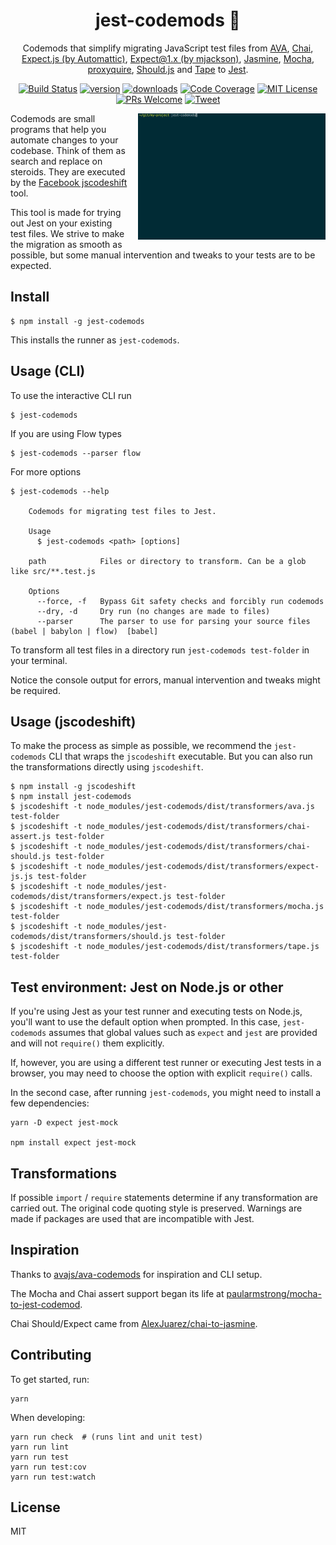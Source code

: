 <div align="center">
<h1> jest-codemods 👾</h1>

Codemods that simplify migrating JavaScript test files from
[AVA](https://github.com/avajs/ava),
[Chai](https://github.com/chaijs/chai),
[Expect.js (by Automattic)](https://github.com/Automattic/expect.js),
[Expect@1.x (by mjackson)](https://github.com/mjackson/expect),
[Jasmine](https://github.com/jasmine/jasmine),
[Mocha](https://github.com/mochajs/mocha),
[proxyquire](https://github.com/thlorenz/proxyquire),
[Should.js](https://github.com/tj/should.js/)
and [Tape](https://github.com/substack/tape)
to [Jest](https://facebook.github.io/jest/).

[![Build Status](https://travis-ci.org/skovhus/jest-codemods.svg?branch=master)](https://travis-ci.org/skovhus/jest-codemods)
[![version][version-badge]][package]
[![downloads](https://img.shields.io/npm/dm/jest-codemods.svg?style=flat-square)](http://npm-stat.com/charts.html?package=jest-codemods&from=2017-07-17)
[![Code Coverage](https://img.shields.io/codecov/c/github/skovhus/jest-codemods.svg?style=flat-square)](https://codecov.io/github/skovhus/jest-codemods)
[![MIT License](https://img.shields.io/npm/l/jest-codemods.svg?style=flat-square)](https://github.com/skovhus/jest-codemods/blob/master/LICENSE)
[![PRs Welcome](https://img.shields.io/badge/PRs-welcome-brightgreen.svg?style=flat-square)](http://makeapullrequest.com)
[![Tweet][twitter-badge]][twitter]

</div>

<img src="screenshot.gif" width="300" align="right" style="margin-bottom: 1em; margin-left: 1em">

Codemods are small programs that help you automate changes to your codebase.
Think of them as search and replace on steroids.
They are executed by the [Facebook jscodeshift](https://github.com/facebook/jscodeshift) tool.

This tool is made for trying out Jest on your existing test files.
We strive to make the migration as smooth as possible, but some manual intervention
and tweaks to your tests are to be expected.


## Install

```
$ npm install -g jest-codemods
```

This installs the runner as `jest-codemods`.


## Usage (CLI)


To use the interactive CLI run

	$ jest-codemods


If you are using Flow types

	$ jest-codemods --parser flow


For more options
```
$ jest-codemods --help

    Codemods for migrating test files to Jest.

    Usage
      $ jest-codemods <path> [options]

    path	        Files or directory to transform. Can be a glob like src/**.test.js

    Options
      --force, -f	Bypass Git safety checks and forcibly run codemods
      --dry, -d		Dry run (no changes are made to files)
      --parser		The parser to use for parsing your source files (babel | babylon | flow)  [babel]
```

To transform all test files in a directory run `jest-codemods test-folder` in your terminal.

Notice the console output for errors, manual intervention and tweaks might be required.


## Usage (jscodeshift)

To make the process as simple as possible, we recommend the `jest-codemods` CLI
that wraps the `jscodeshift` executable.
But you can also run the transformations directly using `jscodeshift`.

```
$ npm install -g jscodeshift
$ npm install jest-codemods
$ jscodeshift -t node_modules/jest-codemods/dist/transformers/ava.js test-folder
$ jscodeshift -t node_modules/jest-codemods/dist/transformers/chai-assert.js test-folder
$ jscodeshift -t node_modules/jest-codemods/dist/transformers/chai-should.js test-folder
$ jscodeshift -t node_modules/jest-codemods/dist/transformers/expect-js.js test-folder
$ jscodeshift -t node_modules/jest-codemods/dist/transformers/expect.js test-folder
$ jscodeshift -t node_modules/jest-codemods/dist/transformers/mocha.js test-folder
$ jscodeshift -t node_modules/jest-codemods/dist/transformers/should.js test-folder
$ jscodeshift -t node_modules/jest-codemods/dist/transformers/tape.js test-folder
```

## Test environment: Jest on Node.js or other

If you're using Jest as your test runner and executing tests on Node.js, you'll want to use
the default option when prompted. In this case, `jest-codemods` assumes that global values
such as `expect` and `jest` are provided and will not `require()` them explicitly.

If, however, you are using a different test runner or executing Jest tests in a browser,
you may need to choose the option with explicit `require()` calls.

In the second case, after running `jest-codemods`, you might need to install a few dependencies:

    yarn -D expect jest-mock

    npm install expect jest-mock


## Transformations

If possible `import` / `require` statements determine if any transformation are carried out.
The original code quoting style is preserved.
Warnings are made if packages are used that are incompatible with Jest.


## Inspiration

Thanks to [avajs/ava-codemods](https://github.com/avajs/ava-codemods) for inspiration and CLI setup.

The Mocha and Chai assert support began its life at [paularmstrong/mocha-to-jest-codemod](https://github.com/paularmstrong/mocha-to-jest-codemod).

Chai Should/Expect came from [AlexJuarez/chai-to-jasmine](https://github.com/AlexJuarez/chai-to-jasmine).


## Contributing

To get started, run:

	yarn

When developing:

	yarn run check  # (runs lint and unit test)
	yarn run lint
	yarn run test
	yarn run test:cov
	yarn run test:watch


## License

MIT

[version-badge]: https://img.shields.io/npm/v/jest-codemods.svg?style=flat-square
[package]: https://www.npmjs.com/package/jest-codemods
[twitter]: https://twitter.com/intent/tweet?text=Check%20out%20jest-codemods!%20https://github.com/skovhus/jest-codemods%20%F0%9F%91%8D
[twitter-badge]: https://img.shields.io/twitter/url/https/github.com/skovhus/jest-codemods.svg?style=social
